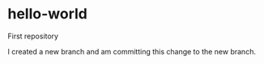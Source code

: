 # hello-world
First repository

I created a new branch and am committing this change to the new branch.
